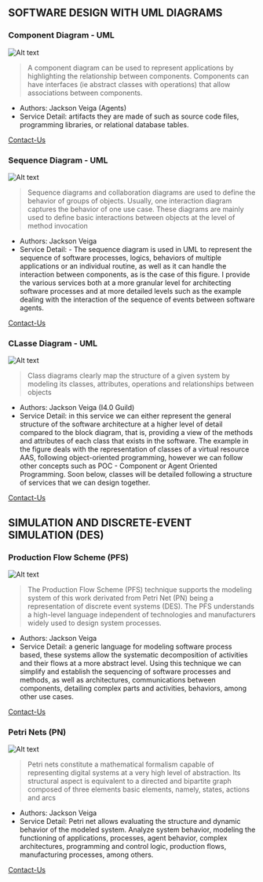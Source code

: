 ## SOFTWARE DESIGN WITH UML DIAGRAMS

### Component Diagram - UML
![Alt text](/DiagramaBlocosVeiga.jpg "Veiga_UML_01")

> A component diagram can be used to represent applications by highlighting the relationship between components. Components can have interfaces (ie abstract classes with operations) that allow associations between components.

* Authors: Jackson Veiga (Agents)
* Service Detail: artifacts they are made of such as source code files, programming libraries, or relational database tables.

[Contact-Us](/contact/)

### Sequence Diagram - UML
![Alt text](/DgraSeq.png "Veiga_UML_02")

> Sequence diagrams and collaboration diagrams are used to define the behavior of groups of objects. Usually, one interaction diagram captures the behavior of one use case. These diagrams are mainly used to define basic interactions between objects at the level of method invocation

* Authors: Jackson Veiga
* Service Detail: - The sequence diagram is used in UML to represent the sequence of software processes, logics, behaviors of multiple applications or an individual routine, as well as it can handle the interaction between components, as is the case of this figure. I provide the various services both at a more granular level for architecting software processes and at more detailed levels such as the example dealing with the interaction of the sequence of events between software agents.

[Contact-Us](/contact/)

### CLasse Diagram - UML
![Alt text](/DiagramaClasseUML.jpg "Veiga_UML_03")

> Class diagrams clearly map the structure of a given system by modeling its classes, attributes, operations and relationships between objects

* Authors: Jackson Veiga (I4.0 Guild)
* Service Detail: in this service we can either represent the general structure of the software architecture at a higher level of detail compared to the block diagram, that is, providing a view of the methods and attributes of each class that exists in the software. The example in the figure deals with the representation of classes of a virtual resource AAS, following object-oriented programming, however we can follow other concepts such as POC - Component or Agent Oriented Programming. Soon below, classes will be detailed following a structure of services that we can design together.

[Contact-Us](/contact/)


## SIMULATION AND DISCRETE-EVENT SIMULATION (DES)


### Production Flow Scheme (PFS)

![Alt text](/DiagramaPFS.jpg "Veiga_PFS_01")

> The Production Flow Scheme (PFS) technique supports the modeling system of this work derivated from Petri Net (PN) being a representation of discrete event systems (DES). The PFS understands a high-level language independent of technologies and manufacturers widely used to design system processes.

* Authors: Jackson Veiga
* Service Detail:  a generic language for modeling software process based, these systems allow the systematic decomposition of activities and their flows at a more abstract level. Using this technique we can simplify and establish the sequencing of software processes and methods, as well as architectures, communications between components, detailing complex parts and activities, behaviors, among other use cases.

[Contact-Us](/contact/)


### Petri Nets (PN)

![Alt text](/RedePetri.png "PetriNet_01")

> Petri nets constitute a mathematical formalism capable of representing digital systems at a very high level of abstraction. Its structural aspect
is equivalent to a directed and bipartite graph composed of three elements basic elements, namely, states, actions and arcs

* Authors: Jackson Veiga
* Service Detail: Petri net allows evaluating the structure and dynamic behavior of the modeled system. Analyze system behavior, modeling the functioning of applications, processes, agent behavior, complex architectures, programming and control logic, production flows, manufacturing processes, among others.

[Contact-Us](/contact/)
